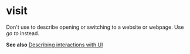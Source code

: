 # visit

Don't use to describe opening or switching to a website or webpage. Use *go to* instead.

**See also** [Describing interactions with UI](~/procedures-instructions/describing-interactions-with-ui.md)

